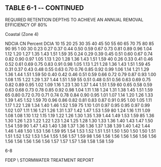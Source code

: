 <!-- NEEDS USER REVIEW -->
## TABLE  6-1 -- CONTINUED 
 
REQUIRED  RETENTION  DEPTHS  TO  ACHIEVE  AN 
ANNUAL  REMOVAL  EFFICIENCY  OF 80% 
 
 
Coastal (Zone 4)
 
 
NDCIA 
CN 
Percent DCIA 
10 
15 
20 
25 
30 
35 
40 
45 
50 
55 
60 
65 
70 
75 
80 
85 
90 
95 
1 00 
30 
0.23 
0.27 
0.37 
0.44 
0.50 
0.59 
0.67 
0.73 
0.81 
0.89 
0.96 
1.04 
1.12 
1.20 
1.27 
1.35 
1.43 
1.51 
1.59 
35 
0.24 
0.29 
0.39 
0.45 
0.51 
0.60 
0.67 
0.74 
0.82 
0.90 
0.97 
1.05 
1.13 
1.20 
1.28 
1.36 
1.43 
1.51 
1.59 
40 
0.26 
0.33 
0.41 
0.46 
0.52 
0.61 
0.69 
0.75 
0.83 
0.91 
0.98 
1.05 
1.13 
1.21 
1.28 
1.36 
1.43 
1.51 
1.59 
45 
0.31 
0.37 
0.43 
0.48 
0.55 
0.63 
0.70 
0.76 
0.85 
0.92 
0.99 
1.06 
1.14 
1.21 
1.29 
1.36 
1.44 
1.51 
1.59 
50 
0.40 
0.42 
0.46 
0.51 
0.59 
0.66 
0.72 
0.79 
0.87 
0.93 
1.00 
1.08 
1.15 
1.22 
1.29 
1.37 
1.44 
1.51 
1.59 
55 
0.51 
0.48 
0.51 
0.56 
0.63 
0.69 
0.75 
0.82 
0.89 
0.95 
1.02 
1.09 
1.16 
1.23 
1.30 
1.37 
1.44 
1.51 
1.59 
60 
0.65 
0.58 
0.59 
0.63 
0.68 
0.73 
0.78 
0.85 
0.92 
0.98 
1.04 
1.11 
1.18 
1.24 
1.31 
1.38 
1.45 
1.51 
1.59 
65 
0.80 
0.72 
0.70 
0.71 
0.74 
0.78 
0.84 
0.90 
0.95 
1.01 
1.07 
1.14 
1.20 
1.26 
1.33 
1.39 
1.45 
1.52 
1.59 
70 
0.96 
0.86 
0.82 
0.81 
0.83 
0.87 
0.91 
0.95 
1.00 
1.05 
1.11 
1.17 
1.22 
1.28 
1.34 
1.40 
1.46 
1.52 
1.59 
75 
1.10 
1.01 
0.97 
0.95 
0.95 
0.97 
0.99 
1.02 
1.07 
1.11 
1.16 
1.21 
1.26 
1.31 
1.37 
1.42 
1.47 
1.53 
1.59 
80 
1.24 
1.16 
1.11 
1.09 
1.08 
1.08 
1.10 
1.12 
1.15 
1.19 
1.22 
1.26 
1.30 
1.35 
1.39 
1.44 
1.49 
1.53 
1.59 
85 
1.36 
1.30 
1.26 
1.23 
1.22 
1.22 
1.23 
1.24 
1.25 
1.28 
1.30 
1.33 
1.36 
1.40 
1.43 
1.47 
1.50 
1.54 
1.59 
90 
1.47 
1.43 
1.40 
1.38 
1.37 
1.36 
1.36 
1.37 
1.38 
1.39 
1.40 
1.42 
1.44 
1.46 
1.48 
1.50 
1.53 
1.56 
1.59 
95 
1.54 
1.53 
1.52 
1.51 
1.51 
1.50 
1.50 
1.50 
1.50 
1.51 
1.51 
1.52 
1.52 
1.53 
1.54 
1.55 
1.56 
1.57 
1.59 
98 
1.56 
1.56 
1.56 
1.56 
1.56 
1.56 
1.56 
1.56 
1.56 
1.56 
1.56 
1.56 
1.57 
1.57 
1.57 
1.58 
1.58 
1.58 
1.59 
 
6-8

FDEP \ STORMWATER  TREATMENT  REPORT
